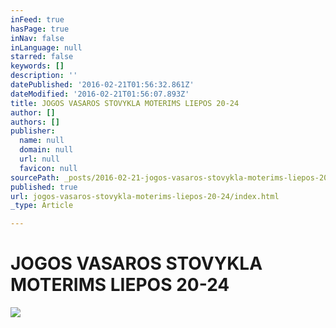 ```yaml
---
inFeed: true
hasPage: true
inNav: false
inLanguage: null
starred: false
keywords: []
description: ''
datePublished: '2016-02-21T01:56:32.861Z'
dateModified: '2016-02-21T01:56:07.893Z'
title: JOGOS VASAROS STOVYKLA MOTERIMS LIEPOS 20-24
author: []
authors: []
publisher:
  name: null
  domain: null
  url: null
  favicon: null
sourcePath: _posts/2016-02-21-jogos-vasaros-stovykla-moterims-liepos-20-24.md
published: true
url: jogos-vasaros-stovykla-moterims-liepos-20-24/index.html
_type: Article

---
```

# JOGOS VASAROS STOVYKLA MOTERIMS LIEPOS 20-24
![](https://the-grid-user-content.s3-us-west-2.amazonaws.com/6210e68c-7068-4912-a73a-ac8321fc2112.jpg)